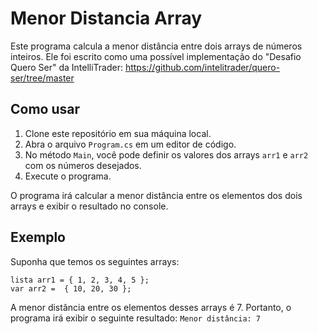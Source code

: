 ﻿# Menor Distancia Array

Este programa calcula a menor distância entre dois arrays de números inteiros.
Ele foi escrito como uma possível implementação do "Desafio Quero Ser" da IntelliTrader:
https://github.com/intelitrader/quero-ser/tree/master

## Como usar

1. Clone este repositório em sua máquina local.
2. Abra o arquivo `Program.cs` em um editor de código.
3. No método `Main`, você pode definir os valores dos arrays `arr1` e `arr2` com os números desejados.
4. Execute o programa.

O programa irá calcular a menor distância entre os elementos dos dois arrays e exibir o resultado no console.

## Exemplo

Suponha que temos os seguintes arrays:

```
lista arr1 = { 1, 2, 3, 4, 5 };
var arr2 =  { 10, 20, 30 };
```

A menor distância entre os elementos desses arrays é 7. 
Portanto, o programa irá exibir o seguinte resultado: `Menor distância: 7`

